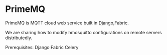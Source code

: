 # PrimeMQ
PrimeMQ is MQTT cloud web service built in Django,Fabric.

We are sharing how to modify hmosquitto configurations on remote servers distributedly.

Prerequisites:
Django
Fabric
Celery

